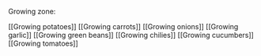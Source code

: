 Growing zone:

[[Growing potatoes]]
[[Growing carrots]]
[[Growing onions]]
[[Growing garlic]]
[[Growing green beans]]
[[Growing chilies]]
[[Growing cucumbers]]
[[Growing tomatoes]]
